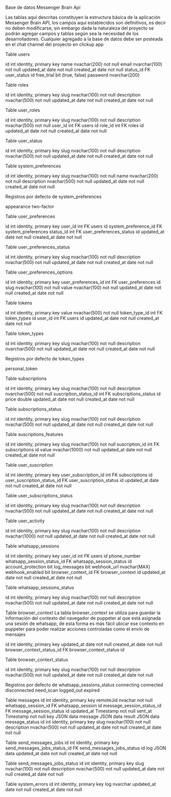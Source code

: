 Base de datos Messenger Brain Api

Las tablas aquí descritas constituyen la estructura básica de la aplicación Messenger Brain API, los campos aquí establecidos son definitivos, es decir no deben modificarse, sin embargo dada la naturaleza del proyecto se podrán agregar campos y tablas según sea la necesidad de los desarrolladores. Cualquier agregado a la base de datos debe ser posteada en el chat channel del proyecto en clickup app

Table users

id int identity, primary key
name nvachar(200) not null
email nvarchar(100) not null
updated_at date not null
created_at date not null
status_id FK user_status id
free_trial bit (true, false)
password nvarchar(200)


Table roles

id int identity, primary key
slug nvachar(100) not null
description nvachar(500) not null 
updated_at date not null
created_at date not null

Table user_roles

id int identity, primary key
slug nvachar(100) not null
description nvachar(500) not null 
user_id int FK users id
role_id int FK roles id
updated_at date not null
created_at date not null


Table user_status

id int identity, primary key
slug nvachar(100) not null
description nvachar(500) not null 
updated_at date not null
created_at date not null

Table system_preferences

id int identity, primary key
slug nvachar(100) not null
name nvachar(200) not null
description nvachar(500) not null
updated_at date not null
created_at date not null

Registros por defecto de system_preferences

appearance 
two-factor

Table user_preferences

id int identity, primary key
user_id int FK users id 
system_preference_id FK system_preferences
status_id int FK  user_preferences_status id 
updated_at date not null
created_at date not null

Table user_preferences_status

id int identity, primary key
slug nvachar(100) not null
description nvachar(500) not null 
updated_at date not null
created_at date not null

Table user_preferences_options

id int identity, primary key
user_preferences_id int FK user_preferences id 
slug nvachar(100) not null
value nvachar(100) not null
updated_at date not null
created_at date not null


Table tokens

id int identity, primary key
value nvachar(500) not null
token_type_id int FK token_types id
user_id int FK users id 
updated_at date not null
created_at date not null

Table token_types

id int identity, primary key
slug nvachar(100) not null
description nvarchar(500) not null
updated_at date not null
created_at date not null

Registros por defecto de token_types

personal_token

Table subscriptions

id int identity, primary key
slug nvachar(100) not null
description nvarchar(500) not null
suscription_status_id int FK subscriptions_status id
price double
updated_at date not null
created_at date not null


Table subscriptions_status

id int identity, primary key
slug nvachar(100) not null
description nvachar(500) not null 
updated_at date not null
created_at date not null

Table suscriptions_features

id int identity, primary key
slug nvachar(100) not null
suscription_id int FK subscriptions id
value nvachar(1000) not null
updated_at date not null
created_at date not null


Table user_suscription

id int identity, primary key
user_subscription_id int FK subscriptions id 
user_suscription_status_id FK user_suscription_status id
updated_at date not null
created_at date not null


Table user_subscriptions_status

id int identity, primary key
slug nvachar(100) not null
description nvachar(500) not null 
updated_at date not null
created_at date not null


Table user_activity

id int identity, primary key
slug nvachar(100) not null
description nvachar(1000) not null 
updated_at date not null
created_at date not null


Table whatsapp_sessions

id int identity, primary key
user_id int FK users id
phone_number 
whatsapp_session_status_id FK whatsapp_session_status id
account_protection bit
log_messages bit
webhook_url nvachar(MAX) 
webhook_enabled bit
browser_context_id FK browser_context id
updated_at date not null
created_at date not null


Table whatsapp_sessions_status

id int identity, primary key
slug nvachar(100) not null
description nvachar(500) not null 
updated_at date not null
created_at date not null

Table browser_context
La tabla browser_context se utiliza para guardar la información del contexto del navegador de puppeter al que está asignada una sesión de whatsapp, de esta forma es más fácil ubicar ese contexto en puppeter para poder realizar acciones controladas como el envío de mensajes

id int identity, primary key
updated_at date not null
created_at date not null
browser_context_status_id FK browser_context_status id

Table browser_context_status

id int identity, primary key
slug nvachar(100) not null
description nvachar(500) not null 
updated_at date not null
created_at date not null

Registros por defecto de whatsapp_sessions_status
connecting
connected
disconnected
need_scan
logged_out
expired

Table messages
id int identity, primary key
remoteJid nvachar not null 
whatsapp_session_id FK whatsapp_session id
message_session_status_id FK message_session_status id
updated_at Timestamp not null
sent_at Timestamp not null
key JSON data
message JSON data
result JSON data
message_status
id int identity, primary key
slug nvachar(100) not null
description nvachar(500) not null 
updated_at date not null
created_at date not null


Table send_messages_jobs
id int identity, primary key
send_messages_jobs_status_id FK send_messages_jobs_status id
log JSON data
updated_at date not null
created_at date not null

Table send_messages_jobs_status
id int identity, primary key
slug nvachar(100) not null
description nvachar(500) not null 
updated_at date not null
created_at date not null


Table system_errors
id int identity, primary key
log nvarchar
updated_at date not null
created_at date not null



